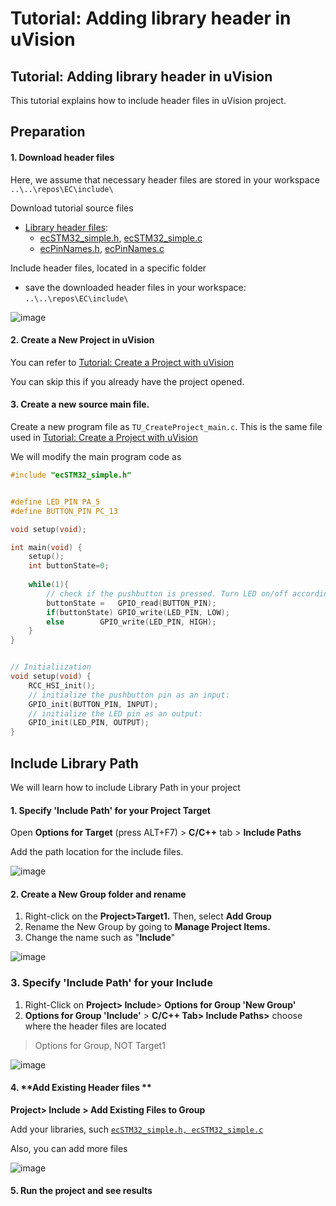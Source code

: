 # Tutorial: Adding library header in uVision

## Tutorial: Adding library header in uVision

This tutorial explains how to include header files in uVision project.

## Preparation

#### 1. Download header files

Here, we assume that necessary header files are stored in your workspace `..\..\repos\EC\include\`

Download tutorial source files

* [Library header files](https://github.com/ykkimhgu/EC-student/tree/main/include/lib-student):
  * [ecSTM32\_simple.h](https://github.com/ykkimhgu/EC-student/blob/main/include/lib-student/ecSTM32_simple.h), [ecSTM32\_simple.c](https://github.com/ykkimhgu/EC-student/blob/main/include/lib-student/ecSTM32_simple.c)
  * [ecPinNames.h](https://github.com/ykkimhgu/EC-student/blob/main/include/lib-student/ecPinNames.h), [ecPinNames.c](https://github.com/ykkimhgu/EC-student/blob/main/include/lib-student/ecPinNames.h)



Include header files, located in a specific folder

* save the downloaded header files in your workspace: `..\..\repos\EC\include\`

![image](https://github.com/user-attachments/assets/8be8b761-4253-4706-b396-8a94f808bf0e)

#### 2. Create a New Project in uVision

You can refer to [Tutorial: Create a Project with uVision](https://ykkim.gitbook.io/ec/ec-course/tutorial/mdk-uvision/create-a-project-with-uvision)

You can skip this if you already have the project opened.

#### 3. Create a new source main file.

Create a new program file as `TU_CreateProject_main.c`. This is the same file used in [Tutorial: Create a Project with uVision](https://ykkim.gitbook.io/ec/ec-course/tutorial/mdk-uvision/create-a-project-with-uvision)

We will modify the main program code as

```c
#include "ecSTM32_simple.h"


#define LED_PIN PA_5
#define BUTTON_PIN PC_13

void setup(void);

int main(void) { 
 	setup();
	int buttonState=0;
	
	while(1){
		// check if the pushbutton is pressed. Turn LED on/off accordingly:
		buttonState = 	GPIO_read(BUTTON_PIN);
		if(buttonState)	GPIO_write(LED_PIN, LOW);
		else 		GPIO_write(LED_PIN, HIGH);
	}
}


// Initialiization 
void setup(void) {
	RCC_HSI_init();
	// initialize the pushbutton pin as an input:
	GPIO_init(BUTTON_PIN, INPUT);  
	// initialize the LED pin as an output:
	GPIO_init(LED_PIN, OUTPUT);    
}
```

## Include Library Path

We will learn how to include Library Path in your project

#### 1. **Specify 'Include Path' for your Project Target**

Open **Options for Target** (press ALT+F7) > **C/C++** tab > **Include Paths**

Add the path location for the include files.

![image](https://github.com/user-attachments/assets/952c39a7-a752-4fe6-a5e1-abaf5fa71e2b)

#### 2. **Create a New Group folder** and rename

1. Right-click on the **Project>Target1.** Then, select **Add Group**
2. Rename the New Group by going to **Manage Project Items.**
3. Change the name such as "**Include**"

![image](https://github.com/user-attachments/assets/54bd619a-60f8-4e89-aec1-a93bb3fac555)

### 3. Specify 'Include Path' for your Include

1. Right-Click on **Project> Include**> **Options for Group 'New Group'**
2. **Options for Group 'Include'** > **C/C++ Tab> Include Paths>** choose where the header files are located

> Options for Group, NOT Target1

![image](https://github.com/user-attachments/assets/51f0de8d-cf94-434a-aadb-aa6a38d4ffca)

#### 4. \*\*Add Existing Header files \*\*

**Project> Include > Add Existing Files to Group**

Add your libraries, such [`ecSTM32_simple.h, ecSTM32_simple.c`](https://github.com/ykkimhgu/EC-student-2023/tree/main/tutorial/tutorial-student/Tutorial-AddLibrary-uVision)

Also, you can add more files

![image](https://github.com/user-attachments/assets/27b8c700-c4bf-46af-bb79-9cd99014b7f5)

#### 5. Run the project and see results
